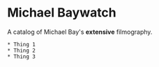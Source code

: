 # Michael Baywatch

A catalog of Michael Bay's **extensive** filmography.

```
* Thing 1
* Thing 2
* Thing 3
```